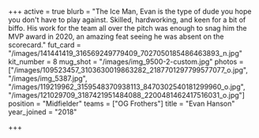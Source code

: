 +++
active = true
blurb = "The Ice Man, Evan is the type of dude you hope you don't have to play against. Skilled, hardworking, and keen for a bit of biffo. His work for the team all over the pitch was enough to snag him the MVP award in 2020, an amazing feat seeing he was absent on the scorecard."
fut_card = "/images/141441419_316569249779409_7027050185486463893_n.jpg"
kit_number = 8
mug_shot = "/images/img_9500-2-custom.jpg"
photos = ["/images/109523457_3103630019863282_2187701297799577077_o.jpg", "/images/img_5387.jpg", "/images/119219962_3159548370938113_8470302540181299960_o.jpg", "/images/121029709_3187421951484088_2200481462417516031_o.jpg"]
position = "Midfielder"
teams = ["OG Frothers"]
title = "Evan Hanson"
year_joined = "2018"

+++
